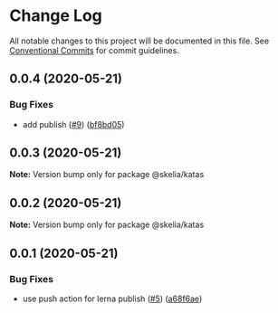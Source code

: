 # Change Log

All notable changes to this project will be documented in this file.
See [Conventional Commits](https://conventionalcommits.org) for commit guidelines.

## 0.0.4 (2020-05-21)


### Bug Fixes

* add publish ([#9](https://github.com/jerome-nelson/coding-dojo/issues/9)) ([bf8bd05](https://github.com/jerome-nelson/coding-dojo/commit/bf8bd0572103f4636aee64cbbe15df5abd2954f0))





## 0.0.3 (2020-05-21)

**Note:** Version bump only for package @skelia/katas





## 0.0.2 (2020-05-21)

**Note:** Version bump only for package @skelia/katas





## 0.0.1 (2020-05-21)


### Bug Fixes

* use push action for lerna publish ([#5](https://github.com/jerome-nelson/coding-dojo/issues/5)) ([a68f6ae](https://github.com/jerome-nelson/coding-dojo/commit/a68f6ae419cffa1e7d026f28d3a6f459b196aef5))
